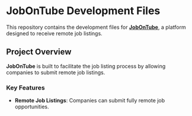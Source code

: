 # JobOnTube Development Files

This repository contains the development files for **[JobOnTube](https://jobontube.buzz)**, a platform designed to receive remote job listings.
## Project Overview

**JobOnTube** is built to facilitate the job listing process by allowing companies to submit remote job listings.

### Key Features

- **Remote Job Listings**: Companies can submit fully remote job opportunities.

